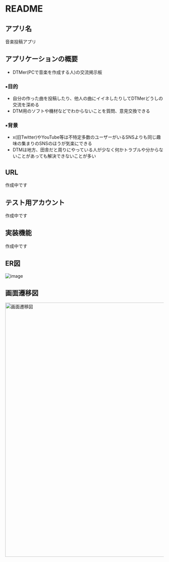 # README

## アプリ名
音楽投稿アプリ

## アプリケーションの概要
  - DTMer(PCで音楽を作成する人)の交流掲示板
### ▪️目的
  - 自分の作った曲を投稿したり、他人の曲にイイネしたりしてDTMerどうしの交流を深める
  - DTM用のソフトや機材などでわからないことを質問、意見交換できる
### ▪️背景
  - x(旧Twitter)やYouTube等は不特定多数のユーザーがいるSNSよりも同じ趣味の集まりのSNSのほうが気楽にできる
  - DTMは地方、田舎だと周りにやっている人が少なく何かトラブルや分からないことがあっても解決できないことが多い

## URL
作成中です

## テスト用アカウント
作成中です

## 実装機能
作成中です

## ER図
![image](https://github.com/ikuma-e/mymusic_app/assets/139757329/d5098857-3efd-4809-a8e4-85b2382c1113)

## 画面遷移図
<img width="807" alt="画面遷移図" src="https://github.com/ikuma-e/mymusic_app/assets/139757329/a68fe466-b6fb-4229-99fd-d855f138b966">

